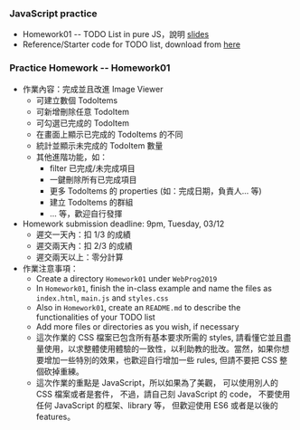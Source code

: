 ### JavaScript practice

* Homework01 -- TODO List in pure JS，說明 [slides](https://hackmd.io/p/HyUbwNhLV#/)
* Reference/Starter code for TODO list, download from [here](./spec/todo_list_starter.tgz)

### Practice Homework -- Homework01

* 作業內容：完成並且改進 Image Viewer
    * 可建立數個 TodoItems
    * 可新增刪除任意 TodoItem
    * 可勾選已完成的 TodoItem
    * 在畫面上顯示已完成的 TodoItems 的不同
    * 統計並顯示未完成的 TodoItem 數量
    * 其他進階功能，如：
        * filter 已完成/未完成項目
        * 一鍵刪除所有已完成項目
        * 更多 TodoItems 的 properties (如：完成日期，負責人... 等)
        * 建立 TodoItems 的群組
        * ... 等，歡迎自行發揮
* Homework submission deadline: 9pm, Tuesday, 03/12 
    * 遲交一天內：扣 1/3 的成績 
    * 遲交兩天內：扣 2/3 的成績 
    * 遲交兩天以上：零分計算
* 作業注意事項：
    * Create a directory `Homework01` under `WebProg2019`
    * In `Homework01`, finish the in-class example and name the files as `index.html`, `main.js` and `styles.css`
    * Also in `Homework01`, create an `README.md` to describe the functionalities of your TODO list
    * Add more files or directories as you wish, if necessary
    * 這次作業的 CSS 檔案已包含所有基本要求所需的 styles, 請看懂它並且盡量使用，以求整體使用體驗的一致性，以利助教的批改。當然，如果你想要增加一些特別的效果，也歡迎自行增加一些 rules, 但請不要把 CSS 整個砍掉重練。 
    * 這次作業的重點是 JavaScript，所以如果為了美觀， 可以使用別人的 CSS 檔案或者是套件， 不過，請自己刻 JavaScript 的 code， 不要使用任何 JavaScript 的框架、library 等， 但歡迎使用 ES6 或者是以後的 features。



